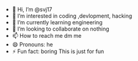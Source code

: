 - 👋 Hi, I’m @svj17
- 👀 I’m interested in coding ,devlopment, hacking
- 🌱 I’m currently learning engineering
- 💞️ I’m looking to collaborate on nothing
- 📫 How to reach me dm me
- 😄 Pronouns: he
- ⚡ Fun fact: boring
This is just for fun
<!---
svj17/svj17 is a ✨ special ✨ repository because its `README.md` (this file) appears on your GitHub profile.
You can click the Preview link to take a look at your changes.
--->
